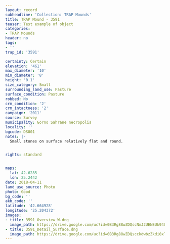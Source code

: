 ```yaml
---
layout: record
subheadline: 'Collection: TRAP Mounds'
title: TRAP Mound - 3591
teaser: Test example of object
categories:
- TRAP Mounds
header: no
tags:
- ''
trap_id: '3591'

certainty: Certain
elevation: '461'
max_diameter: '10'
min_diameter: '8'
height: '0.1'
size_category: Small
surrounding_land_use: Pasture
surface_condition: Pasture
robbed: No
crm_condition: '2'
crm_intactness: '2'
campaign: '2011'
source: Survey
municipality: Gorno Sahrane necropolis
locality: ''
bgcode: DS001
notes: |-
  Small stones on surface relatively flat and round.


rights: standard


maps:
  lat: 42.6285
  lon: 25.2442
date: 2018-04-11
land_use_source: Photo
photo: Good
bg_code: ''
akb_code: ''
latitude: '42.664928'
longitude: '25.204372'
images:
- title: 3591_Overview_W.dng
  image_path: https://drive.google.com/uc?id=0B3Rg88wZDQscNmJ2UENEUk94UUE
- title: 3591_Detail_Surface.dng
  image_path: https://drive.google.com/uc?id=0B3Rg88wZDQscckdwbzZkdi0xTTg
---
```

